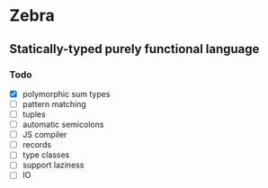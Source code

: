 # Zebra

## Statically-typed purely functional language

### Todo

- [x] polymorphic sum types
- [ ] pattern matching
- [ ] tuples
- [ ] automatic semicolons
- [ ] JS compiler
- [ ] records
- [ ] type classes
- [ ] support laziness
- [ ] IO
